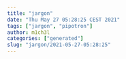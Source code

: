 ```yaml
---
title: "jargon"
date: "Thu May 27 05:28:25 CEST 2021"
tags: ["jargon", "pipotron"]
author: m1ch3l
categories: ["generated"]
slug: "jargon/2021-05-27-05:28:25"
---
```



